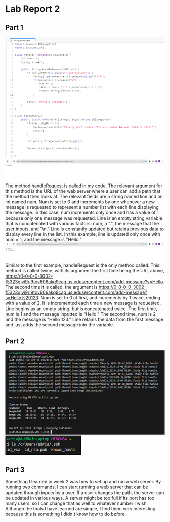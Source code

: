 # **Lab Report 2**
## Part 1
![code](stringserver.png)
![message1](message1.png)
The method handleRequest is called in my code. The relevant argument for this method is the URL of the web server where a user can add a path that the method then looks at. The relevant fields are a string named line and an int named num. Num is set to 0 and increments by one whenever a new message is requested to represent a number list with each line displaying the message. In this case, num increments only once and has a value of 1 because only one message was requested. Line is an empty string variable that is concatenated with various factors: num, a ".", the message that the user inputs, and "\n." Line is constantly updated but retains previous data to display every line in the list. In this example, line is updated only once with num = 1, and the message is "Hello." 
![message2](message2.png)
Similar to the first example, handleRequest is the only method called. This method is called twice, with its argument the first time being the URL above, https://0-0-0-0-3002-f5323givi9rl9tov606akq9cag.us.edusercontent.com/add-message?s=Hello. The second time it is called, the argument is https://0-0-0-0-3002-f5323givi9rl9tov606akq9cag.us.edusercontent.com/add-message?s=Hello%20123. Num is set to 0 at first, and increments by 1 twice, ending with a value of 2. It is incremented each time a new message is requested. Line begins as an empty string, but is concatenated twice. The first time, num is 1 and the message inputted is "Hello." The second time, num is 2 and the message is "Hello 123." Line retains the data from the first message and just adds the second message into the variable. 
## Part 2
![ssh](ssh.png)
![publicprivatekey](publicprivatekey.png)
## Part 3
Something I learned in week 2 was how to set up and run a web server. By running two commands, I can start running a web server that can be updated through inputs by a user. If a user changes the path, the server can be updated in various ways. A server might be too full if its port has too many users, so I can change that as well to whatever number I wish. Although the tools I have learned are simple, I find them very interesting because this is something I didn't know how to do before.
